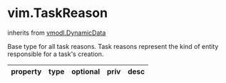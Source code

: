 vim.TaskReason
==============
inherits from [vmodl.DynamicData](docs/vmodl.DynamicData.md)


Base type for all task reasons.   Task reasons represent the kind of entity responsible for a task's creation.

| property | type | optional | priv | desc |
|:---------|:-----|:---------|:-----|:-----|


